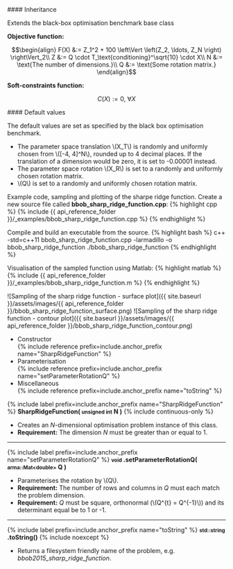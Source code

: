 <div class="custom-callout custom-callout-info">
#### Inheritance

Extends the black-box optimisation benchmark base class
</div>

**Objective function:**

$$\begin{align}
F(X) &:= Z_1^2 + 100 \left\Vert \left(Z_2, \ldots, Z_N \right) \right\Vert_2\\
Z &:= Q \cdot T_\text{conditioning}^\sqrt{10} \cdot X\\
N &:= \text{The number of dimensions.}\\
Q &:= \text{Some rotation matrix.}
\end{align}$$

**Soft-constraints function:**

$$C(X) := 0, \ \forall X$$

<div class="custom-callout custom-callout-info">
#### Default values

The default values are set as specified by the black box optimisation benchmark.

- The parameter space translation \\(X_T\\) is randomly and uniformly chosen from \\([-4, 4]^N\\), rounded up to 4 decimal places. If the translation of a dimension would be zero, it is set to -0.00001 instead.
- The parameter space rotation \\(X_R\\) is set to a randomly and uniformly chosen rotation matrix.
- \\(Q\\) is set to a randomly and uniformly chosen rotation matrix.
</div>

Example code, sampling and plotting of the sharpe ridge function.
Create a new source file called **bbob_sharp_ridge_function.cpp**:
{% highlight cpp %}
{% include {{ api_reference_folder }}/_examples/bbob_sharp_ridge_function.cpp %}
{% endhighlight %}

Compile and build an executable from the source.
{% highlight bash %}
c++ -std=c++11 bbob_sharp_ridge_function.cpp -larmadillo -o bbob_sharp_ridge_function
./bbob_sharp_ridge_function
{% endhighlight %}

Visualisation of the sampled function using Matlab:
{% highlight matlab %}
{% include {{ api_reference_folder }}/_examples/bbob_sharp_ridge_function.m %}
{% endhighlight %}

![Sampling of the sharp ridge function - surface plot]({{ site.baseurl }}/assets/images/{{ api_reference_folder }}/bbob_sharp_ridge_function_surface.png)
![Sampling of the sharp ridge function - contour plot]({{ site.baseurl }}/assets/images/{{ api_reference_folder }}/bbob_sharp_ridge_function_contour.png)

- Constructor<br>
  {% include reference prefix=include.anchor_prefix name="SharpRidgeFunction" %}
- Parameterisation<br>
  {% include reference prefix=include.anchor_prefix name="setParameterRotationQ" %}
- Miscellaneous<br>
  {% include reference prefix=include.anchor_prefix name="toString" %}

{% include label prefix=include.anchor_prefix name="SharpRidgeFunction" %}
**SharpRidgeFunction( <small>unsigned int</small> N )** {% include continuous-only %}

- Creates an *N*-dimensional optimisation problem instance of this class.
- **Requirement:** The dimension *N* must be greater than or equal to 1.

---
{% include label prefix=include.anchor_prefix name="setParameterRotationQ" %}
**<small>void</small> .setParameterRotationQ( <small>arma::Mat&lt;double&gt;</small> Q )**

- Parameterises the rotation by \\(Q\\).
- **Requirement:** The number of rows and columns in *Q* must each match the problem dimension.
- **Requirement:** *Q* must be square, orthonormal (\\(Q^{t} = Q^{-1}\\)) and its determinant equal be to 1 or -1.

---
{% include label prefix=include.anchor_prefix name="toString" %}
**<small>std::string</small> .toString()** {% include noexcept %}

- Returns a filesystem friendly name of the problem, e.g. *bbob2015_sharp_ridge_function*.